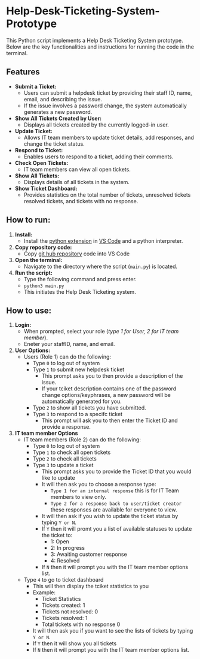 # Help-Desk-Ticketing-System-Prototype

This Python script implements a Help Desk Ticketing System prototype. Below are the key functionalities and instructions for running the code in the terminal.

## Features

- **Submit a Ticket:**
  - Users can submit a helpdesk ticket by providing their staff ID, name, email, and describing the issue.
  - If the issue involves a password change, the system automatically generates a new password.
- **Show All Tickets Created by User:**
  - Displays all tickets created by the currently logged-in user.
- **Update Ticket:**
  - Allows IT team members to update ticket details, add responses, and change the ticket status.
- **Respond to Ticket:**
  - Enables users to respond to a ticket, adding their comments.
- **Check Open Tickets:**
  - IT team members can view all open tickets.
- **Show All Tickets:**
  - Displays details of all tickets in the system.
- **Show Ticket Dashboard:**
  - Provides statistics on the total number of tickets, unresolved tickets resolved tickets, and tickets with no response.

## How to run:

1. **Install:**
   - Install the [python extension](https://code.visualstudio.com/docs/languages/python) in [VS Code](https://code.visualstudio.com/) and a python interpreter.
2. **Copy repository code:**
   - Copy [git hub repository](https://github.com/Kahayla/Help-Desk-Ticketing-System-Prototype) code into VS Code
3. **Open the terminal:**
   - Navigate to the directory where the script (`main.py`) is located.
4. **Run the script:**
   - Type the following command and press enter.
   - `python3 main.py`
   - This initiates the Help Desk Ticketing system.

## How to use:

1. **Login:**
   - When prompted, select your role (_type 1 for User, 2 for IT team member_).
   - Eneter your staffID, name, and email.
2. **User Options:**
   - Users (Role 1) can do the following:
     - Type `0` to log out of system
     - Type `1` to submit new helpdesk ticket
       - This prompt asks you to then provide a description of the issue.
       - If your tciket description contains one of the password change options/keyphrases, a new password will be automatically generated for you.
     - Type `2` to show all tickets you have submitted.
     - Type `3` to respond to a specifc ticket
       - This prompt will ask you to then enter the Ticket ID and provide a response.
3. **IT team member Options**
   - IT team members (Role 2) can do the following:
     - Type `0` to log out of system
     - Type `1` to check all open tickets
     - Type `2` to check all tickets
     - Type `3` to update a ticket
       - This prompt asks you to provide the Ticket ID that you would like to update
       - It will then ask you to choose a response type:
         - `Type 1 for an internal response` this is for IT Team members to view only.
         - `Type 2 for a response back to user/ticket creator` these responses are available for everyone to view.
       - It will then ask if you wish to update the ticket status by typing `Y or N`.
       - If `Y` then it will promt you a list of available statuses to update the ticket to:
         - 1: Open
         - 2: In progress
         - 3: Awaiting customer response
         - 4: Resolved
       - If `N` then it will prompt you with the IT team member options list.
   - Type `4` to go to ticket dashboard
     - This will then display the tciket statistics to you
     - Example:
       - Ticket Statistics
       - Tickets created: 1
       - Tickets not resolved: 0
       - Tickets resolved: 1
       - Total tickets with no response 0
     - It will then ask you if you want to see the lists of tickets by typing `Y or N`.
     - If `Y` then it will show you all tickets
     - If `N` then it will prompt you with the IT team member options list.
